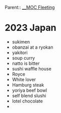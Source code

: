 Parent:: [__MOC Fleeting](__MOC%20Fleeting.md)

# 2023 Japan
- sukimen
- obanzai at a ryokan
- yakitori
- soup curry
- natto is bitter
- sushi waffle house
- Royce
- White lover
- Hamburg steak
- yoriya beef bowl
- self blend slushi
- lotel chocolate
-

